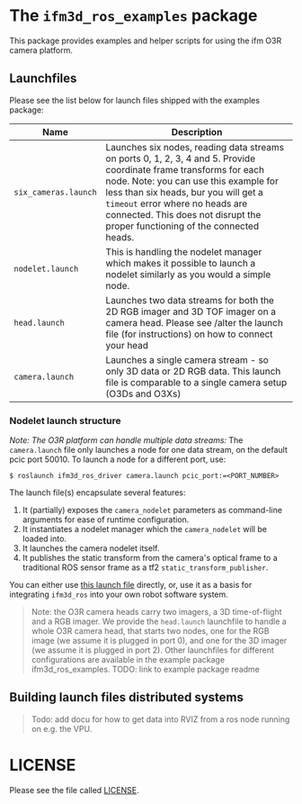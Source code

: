 # The `ifm3d_ros_examples` package
This package provides examples and helper scripts for using the ifm O3R camera platform.


## Launchfiles

Please see the list below for launch files shipped with the examples package:  

| Name | Description |
| ---- | ----------- |
| `six_cameras.launch` | Launches six nodes, reading data streams on ports 0, 1, 2, 3, 4 and 5. Provide coordinate frame transforms for each node. Note: you can use this example for less than six heads, bur you will get a `timeout` error where no heads are connected. This does not disrupt the proper functioning of the connected heads.|
| `nodelet.launch` | This is handling the nodelet manager which makes it possible to launch a nodelet similarly as you would a simple node.|
| `head.launch` | Launches two data streams for both the 2D RGB imager and 3D TOF imager on a camera head. Please see /alter the launch file (for instructions) on how to connect your head |
| `camera.launch` | Launches a single camera stream - so only 3D data or 2D RGB data. This launch file is comparable to a single camera setup (O3Ds and O3Xs) | 

### Nodelet launch structure

*Note: The O3R platform can handle multiple data streams:*
The `camera.launch` file only launches a node for one data stream, on the default pcic port 50010. To launch a node for a different port, use:
``` 
$ roslaunch ifm3d_ros_driver camera.launch pcic_port:=<PORT_NUMBER>
```


The launch file(s) encapsulate several features:  
1. It (partially) exposes the `camera_nodelet` parameters as command-line arguments for ease of runtime configuration.
2. It instantiates a nodelet manager which the `camera_nodelet` will be loaded into.
3. It launches the camera nodelet itself.
4. It publishes the static transform from the camera's optical frame to a traditional ROS sensor frame as a tf2 `static_transform_publisher`.

You can either use [this launch file](launch/camera.launch) directly, or, use it as a basis for integrating `ifm3d_ros` into your own robot software system.

> Note: the O3R camera heads carry two imagers, a 3D time-of-flight and a RGB imager. 
> We provide the `head.launch` launchfile to handle a whole O3R camera head, that starts two nodes, one for the RGB image (we assume it is plugged in port 0), and one for the 3D imager (we assume it is plugged in port 2). 
> Other launchfiles for different configurations are available in the example package ifm3d_ros_examples.
> TODO: link to example package readme 

## Building launch files distributed systems
>Todo: add docu for how to get data into RVIZ from a ros node running on e.g. the VPU.

# LICENSE
Please see the file called [LICENSE](LICENSE).